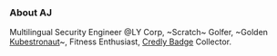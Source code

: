 ### About AJ
Multilingual Security Engineer @LY Corp, ~Scratch~ Golfer, ~Golden [Kubestronaut](https://www.cncf.io/training/kubestronaut/?_sft_lf-country=kr)~, Fitness Enthusiast, [Credly Badge](https://www.credly.com/users/mlajkim/badges) Collector.
